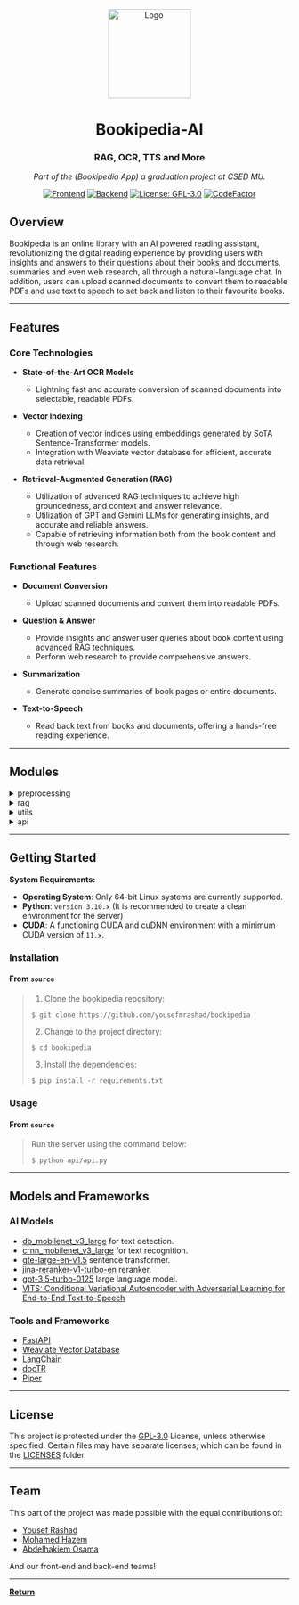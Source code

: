 <div align = "center">
<img src="https://i.imgur.com/WohhUEf.png" alt="Logo" width="147.24" height="160">
<h1>Bookipedia-AI</h1>
<h3>RAG, OCR, TTS and More</h3>

<em>Part of the (Bookipedia App) a graduation project at CSED MU.</em>

[![Frontend](https://img.shields.io/badge/frontend-02569B?logo=flutter&logoColor=white)](https://github.com/nadahossamismail/Bookipedia-App) [![Backend](https://img.shields.io/badge/backend-339933?logo=nodedotjs&logoColor=white)](https://github.com/mhmadalaa/bookipedia) [![License: GPL-3.0](https://img.shields.io/badge/license-GPLv3.0-orange.svg)](https://www.gnu.org/licenses/gpl-3.0) [![CodeFactor](https://www.codefactor.io/repository/github/yousefmrashad/bookipedia/badge/main)](https://www.codefactor.io/repository/github/yousefmrashad/bookipedia/overview/main) 



</div>


##  Overview

Bookipedia is an online library with an AI powered reading assistant, revolutionizing the digital reading experience by providing users with insights and answers to their questions about their books and documents, summaries and even web research, all through a natural-language chat. In addition, users can upload scanned documents to convert them to readable PDFs and use text to speech to set back and listen to their favourite books. 

---

##  Features

### Core Technologies
- **State-of-the-Art OCR Models**
  - Lightning fast and accurate conversion of scanned documents into selectable, readable PDFs.

- **Vector Indexing**
  - Creation of vector indices using embeddings generated by SoTA Sentence-Transformer models.
  - Integration with Weaviate vector database for efficient, accurate data retrieval.

- **Retrieval-Augmented Generation (RAG)**
  - Utilization of advanced RAG techniques to achieve high groundedness, and context and answer relevance.
  - Utilization of GPT and Gemini LLMs for generating insights, and accurate and reliable answers.
  - Capable of retrieving information both from the book content and through web research.

### Functional Features
- **Document Conversion**
  - Upload scanned documents and convert them into readable PDFs.

- **Question & Answer**
  - Provide insights and answer user queries about book content using advanced RAG techniques.
  - Perform web research to provide comprehensive answers.

- **Summarization**
  - Generate concise summaries of book pages or entire documents.

- **Text-to-Speech**
  - Read back text from books and documents, offering a hands-free reading experience.

---

##  Modules

<details closed><summary>preprocessing</summary>

| File                                           | Summary                                                                                                                                                                                                                                                                                                                             |
| ---                                            | ---                                                                                                                                                                                                                                                                                                                                 |
| [embedding.py](preprocessing/embedding.py)     | Interfaces for AnglE and Hugging Face sentence transformers.Interfaces support embedding documents and queries, enabling efficient text representation for downstream tasks.                                                                   |
| [ocr.py](preprocessing/ocr.py)                 | OCR performs optical character recognition on a PDF document, extracting text and converting it into an editable format. It employs image filtering, skew correction, and OCR techniques to enhance accuracy. The resulting text is exported as an XML file and converted into a PDF with HOCR annotations for easy text retrieval. |
| [document.py](preprocessing/document.py)       | Document processing orchestrates the transformation of raw documents into structured data. It leverages OCR for scanned documents and converts to markdown text-based ones, splits them into chunks, generates embeddings, and stores them in the vector database for efficient retrieval.                                                                                                                                                                                                       |

</details>

<details closed><summary>rag</summary>

| File                                               | Summary                                                                                                                                                                                                                                                                                                                                                                                              |
| ---                                                | ---                                                                                                                                                                                                                                                                                                                                                                                                  |
| [web_researcher.py](rag/web_researcher.py)         | WebResearchRetriever facilitates web research by utilizing DuckDuckGos Search API to retrieve relevant webpages. It employs an LLM to generate search queries, searches for URLs, and indexes new webpages into a vector store. The retriever then searches for relevant document splits within the vector store, ensuring unique and pertinent results.                                                |
| [rag_pipeline.py](rag/rag_pipeline.py)             | RAGPipeline orchestrates the retrieval and summarization of information from a Weaviate vector database and the web. It generates retrieval queries, combines context from multiple sources, and produces answers to user questions using a large language model. The pipeline also updates the chat summary based on user interactions, ensuring natural conversation flow, and implements page summarization functionality. |
| [weaviate_retriever.py](rag/weaviate_retriever.py) | Weaviate Retriever facilitates hybrid searches, combining both semantic and keyword searching by leveraging a vector store to retrieve relevant documents based on a given query. It offers advanced features like auto-merging and re-ranking to enhance search accuracy.                                                                                                                                                                      |
| [web_weaviate.py](rag/web_weaviate.py)             | Integrates with Weaviate vector store, enabling text embedding and similarity search for web retrieval tasks.                                                                                                                                                                                                                                                                                                                |                                                                                                                                                                                                                                                              |

</details>

<details closed><summary>utils</summary>

| File                                   | Summary                                                                                                                                                                                                                                                                                    |
| ---                                    | ---                                                                                                                                                                                                                                                                                        |
| [font.py](utils/font.py)               | Font manipulation empowers the hOCR module to encode text, estimate its width, and register fonts within a PDF document. It provides a glyphless font for placeholder text and a Courier font for standard text rendering.                                                                        |
| [hocr.py](utils/hocr.py)               | This code transforms documents from the hOCR format into PDF files, preserving the original texts position and orientation. It also provides debugging options to visualize the bounding boxes and baselines of text elements, aiding in the verification of the transformations accuracy. |
| [init.py](utils/init.py)               | Centralizes imports for utility modules, facilitating code organization and reusability within the Bookipedia repository.                                                                                                                                                                  |
| [config.py](utils/config.py)           | Configures essential settings and constants for the Bookipedia repository. It establishes root paths, imports necessary modules, defines constants, and sets up models and URLs for various functionalities, including OCR, TTS, document loading, embeddings, the LLM and backend API calls.                    |
| [db_config.py](utils/db_config.py)     | Configures and manages the Weaviate database connection, ensuring its existence and proper schema.                                                                                                                                                                                         |
| [functions.py](utils/functions.py)     | Provides utility functions for OCR, document loading, retrieval filtering, and text processing to support document processing and retrieval. Key features include image value scaling, token counting, filtering by IDs and page numbers, merging text chunks with overlap handling, and calculating the percentage of document area covered by images.                                                               |                                                                                                         |

</details>


<details closed><summary>api</summary>

| File                                   | Summary                                                                                                                                                                                                                                                                                                                                                |
| ---                                    | ---                                                                                                                                                                                                                                                                                                                                                    |
| [api.py](api/api.py)                   | This API serves as the core inference engine for the Bookipedia application, providing AI-powered document processing, chat response generation, text-to-speech synthesis, and page summarization. It integrates seamlessly with the application's architecture, ensuring efficient and scalable AI inference. The API supports background tasks for document and chat processing, enabling asynchronous operations and enhanced performance.                                                                                                                            |
| [schemas.py](api/schemas.py)           | This file establishes the structure of request bodies for the API, ensuring consistent and well-formed data input. It defines schemas for chat parameters and text-to-speech requests, facilitating seamless communication between the API and its clients.                                                                                            |                                                                                                                                                                                                                                            |

</details>


---

##  Getting Started

**System Requirements:**

* **Operating System**: Only 64-bit Linux systems are currently supported.
* **Python**: `version 3.10.x` (It is recommended to create a clean environment for the server)
* **CUDA**: A functioning CUDA and cuDNN environment with a minimum CUDA version of `11.x`.

###  Installation

<h4>From <code>source</code></h4>

> 1. Clone the bookipedia repository:
>
> ```console
> $ git clone https://github.com/yousefmrashad/bookipedia
> ```
>
> 2. Change to the project directory:
> ```console
> $ cd bookipedia
> ```
>
> 3. Install the dependencies:
> ```console
> $ pip install -r requirements.txt
> ```

###  Usage

<h4>From <code>source</code></h4>

> Run the server using the command below:
> ```console
> $ python api/api.py
> ```
> 
---

## Models and Frameworks
### AI Models
- [db_mobilenet_v3_large](https://mindee.github.io/doctr/using_doctr/using_models.html#:~:text=PyTorch-,db_mobilenet_v3_large,-(1024%2C%201024%2C%203)) for text detection.
- [crnn_mobilenet_v3_large](https://mindee.github.io/doctr/using_doctr/using_models.html#:~:text=PyTorch-,crnn_mobilenet_v3_large,-(32%2C%20128%2C%203)) for text recognition.
- [gte-large-en-v1.5](https://huggingface.co/Alibaba-NLP/gte-large-en-v1.5) sentence transformer.
- [jina-reranker-v1-turbo-en](https://huggingface.co/jinaai/jina-reranker-v1-turbo-en) reranker.
- [gpt-3.5-turbo-0125](https://platform.openai.com/docs/models/gpt-4-turbo-and-gpt-4#:~:text=TRAINING%20DATA-,gpt%2D3.5%2Dturbo%2D0125,-New%20Updated%20GPT) large language model.
- [VITS: Conditional Variational Autoencoder with Adversarial Learning for End-to-End Text-to-Speech](https://github.com/jaywalnut310/vits)

### Tools and Frameworks
- [FastAPI](https://fastapi.tiangolo.com/)
- [Weaviate Vector Database](https://weaviate.io/)
- [LangChain](https://www.langchain.com/)
- [docTR](https://github.com/mindee/doctr)
- [Piper](https://github.com/rhasspy/piper)

---

##  License
This project is protected under the [GPL-3.0](https://www.gnu.org/licenses/gpl-3.0) License, unless otherwise specified. Certain files may have separate licenses, which can be found in the [LICENSES](https://github.com/yousefmrashad/bookipedia/blob/main/LICENSES) folder.


---

##  Team
This part of the project was made possible with the equal contributions of:

- [Yousef Rashad](https://github.com/yousefmrashad)
- [Mohamed Hazem](https://github.com/mohamed-hazem)
- [Abdelhakiem Osama](https://github.com/Abdelhakiem) 

And our front-end and back-end teams!

---

[**Return**](#overview)
